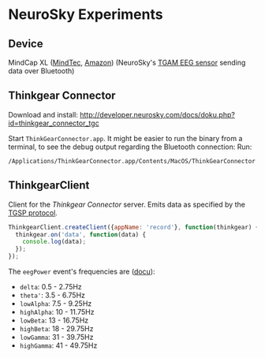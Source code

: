 NeuroSky Experiments
====================

Device
------
MindCap XL ([MindTec](http://www.mindtecstore.com/en/mindcap-xl), [Amazon](http://www.amazon.de/MindCap-XL/dp/B00H8NQ75Y))
(NeuroSky's [TGAM EEG sensor](http://neurosky.com/products-markets/eeg-biosensors/hardware/) sending data over Bluetooth)

Thinkgear Connector
-------------------
Download and install: http://developer.neurosky.com/docs/doku.php?id=thinkgear_connector_tgc

Start `ThinkGearConnector.app`. It might be easier to run the binary from a terminal, to see the debug output regarding the Bluetooth connection:
Run:
```
/Applications/ThinkGearConnector.app/Contents/MacOS/ThinkGearConnector
```

ThinkgearClient
---------------
Client for the *Thinkgear Connector* server.
Emits data as specified by the [TGSP protocol](http://developer.neurosky.com/docs/lib/exe/fetch.php?media=thinkgear_socket_protocol.pdf).

```js
ThinkgearClient.createClient({appName: 'record'}, function(thinkgear) {
  thinkgear.on('data', function(data) {
    console.log(data);
  });
});
```

The `eegPower` event's frequencies are ([docu](http://developer.neurosky.com/docs/doku.php?id=thinkgear_communications_protocol)):
- `delta`: 0.5 - 2.75Hz
- `theta'`: 3.5 - 6.75Hz
- `lowAlpha`: 7.5 - 9.25Hz
- `highAlpha`: 10 - 11.75Hz
- `lowBeta`: 13 - 16.75Hz
- `highBeta`: 18 - 29.75Hz
- `lowGamma`: 31 - 39.75Hz
- `highGamma`: 41 - 49.75Hz

